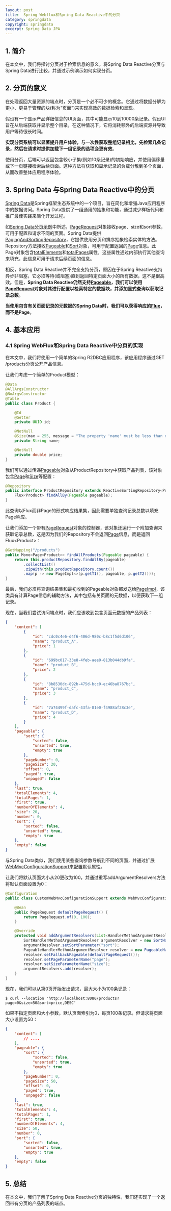 ```yaml
---
layout: post
title:  Spring Webflux和Spring Data Reactive中的分页
category: springdata
copyright: springdata
excerpt: Spring Data JPA
---
```


## 1. 简介

在本文中，我们将探讨分页对于检索信息的意义，将Spring Data Reactive分页与Spring Data进行比较，并通过示例演示如何实现分页。

## 2. 分页的意义

在处理返回大量资源的端点时，分页是一个必不可少的概念。它通过将数据分解为更小、更易于管理的块(称为“页面”)来实现高效的数据检索和呈现。

假设有一个显示产品详细信息的UI页面，其中可能显示10到10000条记录。假设UI旨在从后端获取并显示整个目录，在这种情况下，它将消耗额外的后端资源并导致用户等待很长时间。

**实现分页系统可以显著提升用户体验，与一次性获取整组记录相比，先检索几条记录，然后在请求时提供加载下一组记录的选项会更有效**。

使用分页，后端可以返回包含较小子集(例如10条记录)的初始响应，并使用偏移量或下一页链接检索后续页面。这种方法将获取和显示记录的负载分散到多个页面，从而改善整体应用程序体验。

## 3. Spring Data 与Spring Data Reactive中的分页

[Spring Data](https://www.baeldung.com/spring-data)是Spring框架生态系统中的一个项目，旨在简化和增强Java应用程序中的数据访问。Spring Data提供了一组通用的抽象和功能，通过减少样板代码和推广最佳实践来简化开发过程。

如[Spring Data分页示例](https://www.baeldung.com/spring-data-jpa-pagination-sorting)中所述，[PageRequest](https://docs.spring.io/spring-data/commons/docs/current/api/org/springframework/data/domain/PageRequest.html)对象接收page、size和sort参数，可用于配置和请求不同的页面。Spring Data提供[PagingAndSortingRepository](https://docs.spring.io/spring-data/data-commons/docs/current/api/org/springframework/data/repository/PagingAndSortingRepository.html)，它提供使用分页和排序抽象检索实体的方法。Repository方法接收[Pageable](https://docs.spring.io/spring-data/data-commons/docs/current/api/org/springframework/data/domain/Pageable.html)和[Sort](https://docs.spring.io/spring-data/data-commons/docs/current/api/org/springframework/data/domain/Sort.html)对象，可用于配置返回的[Page](https://docs.spring.io/spring-data/data-commons/docs/current/api/org/springframework/data/domain/Page.html)信息。此Page对象包含[totalElements](https://docs.spring.io/spring-data/commons/docs/current/api/org/springframework/data/domain/Page.html#getTotalElements())和[totalPages](https://docs.spring.io/spring-data/commons/docs/current/api/org/springframework/data/domain/Page.html#getTotalPages())属性，这些属性通过内部执行其他查询来填充，此信息可用于请求后续页面的信息。

相反，Spring Data Reactive并不完全支持分页，原因在于Spring Reactive支持异步非阻塞，它必须等待(或阻塞)直到返回特定页面大小的所有数据，这不是很高效。但是，**Spring Data Reactive仍然支持[Pageable](https://docs.spring.io/spring-data/data-commons/docs/current/api/org/springframework/data/domain/Pageable.html)，我们可以使用[PageRequest](https://docs.spring.io/spring-data/commons/docs/current/api/org/springframework/data/domain/PageRequest.html)对象对其进行配置以检索特定的数据块，并添加显式查询以获取记录总数**。

**当使用包含有关页面记录的元数据的Spring Data时，我们可以获得响应的[Flux](https://projectreactor.io/docs/core/release/api/reactor/core/publisher/Flux.html)，而不是Page**。

## 4. 基本应用

### 4.1 Spring WebFlux和Spring Data Reactive中分页的实现

在本文中，我们将使用一个简单的Spring R2DBC应用程序，该应用程序通过GET /products分页公开产品信息。

让我们考虑一个简单的Product模型：

```java
@Data
@AllArgsConstructor
@NoArgsConstructor
@Table
public class Product {

    @Id
    @Getter
    private UUID id;

    @NotNull
    @Size(max = 255, message = "The property 'name' must be less than or equal to 255 characters.")
    private String name;

    @NotNull
    private double price;
}
```

我们可以通过传递[Pageable](https://docs.spring.io/spring-data/data-commons/docs/current/api/org/springframework/data/domain/Pageable.html)对象从ProductRepository中获取产品列表，该对象包含[Page](https://docs.spring.io/spring-data/data-commons/docs/current/api/org/springframework/data/domain/AbstractPageRequest.html#getPageNumber())和[Size](https://docs.spring.io/spring-data/data-commons/docs/current/api/org/springframework/data/domain/AbstractPageRequest.html#getPageSize())等配置：

```java
@Repository
public interface ProductRepository extends ReactiveSortingRepository<Product, UUID> {
    Flux<Product> findAllBy(Pageable pageable);   
}
```

此查询以Flux而非Page的形式响应结果集，因此需要单独查询记录总数以填充Page响应。

让我们添加一个带有[PageRequest](https://docs.spring.io/spring-data/commons/docs/current/api/org/springframework/data/domain/PageRequest.html)对象的控制器，该对象还运行一个附加查询来获取记录总数，这是因为我们的Repository不会返回[Page](https://docs.spring.io/spring-data/commons/docs/current/api/org/springframework/data/domain/Page.html)信息，而是返回Flux<Product\>：

```java
@GetMapping("/products")
public Mono<Page<Product>> findAllProducts(Pageable pageable) {
    return this.productRepository.findAllBy(pageable)
        .collectList()
        .zipWith(this.productRepository.count())
        .map(p -> new PageImpl<>(p.getT1(), pageable, p.getT2()));
}
```

最后，我们必须将查询结果集和最初收到的Pageable对象都发送给[PageImpl](https://docs.spring.io/spring-data/commons/docs/current/api/org/springframework/data/domain/PageImpl.html)，该类具有计算Page信息的辅助方法，其中包括有关页面的元数据，以便获取下一组记录。

现在，当我们尝试访问端点时，我们应该收到包含页面元数据的产品列表：

```json
{
    "content": [
        {
            "id": "cdc0c4e6-d4f6-406d-980c-b8c1f5d6d106",
            "name": "product_A",
            "price": 1
        },
        {
            "id": "699bc017-33e8-4feb-aee0-813b044db9fa",
            "name": "product_B",
            "price": 2
        },
        {
            "id": "8b8530dc-892b-475d-bcc0-ec46ba8767bc",
            "name": "product_C",
            "price": 3
        },
        {
            "id": "7a74499f-dafc-43fa-81e0-f4988af28c3e",
            "name": "product_D",
            "price": 4
        }
    ],
    "pageable": {
        "sort": {
            "sorted": false,
            "unsorted": true,
            "empty": true
        },
        "pageNumber": 0,
        "pageSize": 20,
        "offset": 0,
        "paged": true,
        "unpaged": false
    },
    "last": true,
    "totalElements": 4,
    "totalPages": 1,
    "first": true,
    "numberOfElements": 4,
    "size": 20,
    "number": 0,
    "sort": {
        "sorted": false,
        "unsorted": true,
        "empty": true
    },
    "empty": false
}
```

与Spring Data类似，我们使用某些查询参数导航到不同的页面，并通过扩展[WebMvcConfigurationSupport](https://docs.spring.io/spring-framework/docs/current/javadoc-api/org/springframework/web/servlet/config/annotation/WebMvcConfigurationSupport.html)来配置默认属性。

让我们将默认页面大小从20更改为100，并通过重写addArgumentResolvers方法将默认页面设置为0：

```java
@Configuration
public class CustomWebMvcConfigurationSupport extends WebMvcConfigurationSupport {

    @Bean
    public PageRequest defaultPageRequest() {
        return PageRequest.of(0, 100);
    }

    @Override
    protected void addArgumentResolvers(List<HandlerMethodArgumentResolver> argumentResolvers) {
        SortHandlerMethodArgumentResolver argumentResolver = new SortHandlerMethodArgumentResolver();
        argumentResolver.setSortParameter("sort");
        PageableHandlerMethodArgumentResolver resolver = new PageableHandlerMethodArgumentResolver(argumentResolver);
        resolver.setFallbackPageable(defaultPageRequest());
        resolver.setPageParameterName("page");
        resolver.setSizeParameterName("size");
        argumentResolvers.add(resolver);
    }
}
```

现在，我们可以从第0页开始发出请求，最大大小为100条记录：

```shell
$ curl --location 'http://localhost:8080/products?page=0&size=50&sort=price,DESC'
```

如果不指定页面和大小参数，默认页面索引为0，每页100条记录。但请求将页面大小设置为50：

```json
{
    "content": [
        // ....
    ],
    "pageable": {
        "sort": {
            "sorted": false,
            "unsorted": true,
            "empty": true
        },
        "pageNumber": 0,
        "pageSize": 50,
        "offset": 0,
        "paged": true,
        "unpaged": false
    },
    "last": true,
    "totalElements": 4,
    "totalPages": 1,
    "first": true,
    "numberOfElements": 4,
    "size": 50,
    "number": 0,
    "sort": {
        "sorted": false,
        "unsorted": true,
        "empty": true
    },
    "empty": false
}
```

## 5. 总结

在本文中，我们了解了Spring Data Reactive分页的独特性，我们还实现了一个返回带有分页的产品列表的端点。